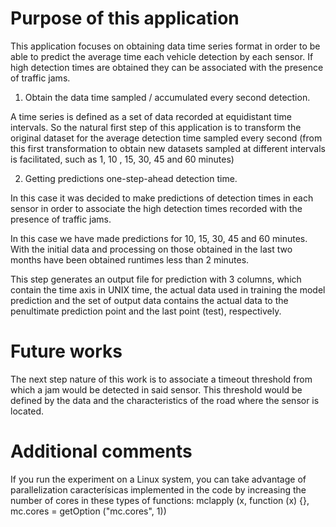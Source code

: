 # Purpose of this application

This application focuses on obtaining data time series format in order to be able to predict the average time each vehicle detection by each sensor. If high detection times are obtained they can be associated with the presence of traffic jams.

1. Obtain the data time sampled / accumulated every second detection.

  A time series is defined as a set of data recorded at equidistant time intervals. So the natural first step of this application is to transform the original dataset for the average detection time sampled every second (from this first transformation to obtain new datasets sampled at different intervals is facilitated, such as 1, 10 , 15, 30, 45 and 60 minutes)

2. Getting predictions one-step-ahead detection time.

  In this case it was decided to make predictions of detection times in each sensor in order to associate the high detection times recorded with the presence of traffic jams.

  In this case we have made predictions for 10, 15, 30, 45 and 60 minutes. With the initial data and processing on those obtained in the last two months have been obtained runtimes less than 2 minutes.

  This step generates an output file for prediction with 3 columns, which contain the time axis in UNIX time, the actual data used in training the model prediction and the set of output data contains the actual data to the penultimate prediction point and the last point (test), respectively.

# Future works

The next step nature of this work is to associate a timeout threshold from which a jam would be detected in said sensor. This threshold would be defined by the data and the characteristics of the road where the sensor is located.


# Additional comments

If you run the experiment on a Linux system, you can take advantage of parallelization caracterísicas implemented in the code by increasing the number of cores in these types of functions:
mclapply (x, function (x) {}, mc.cores = getOption ("mc.cores", 1))
